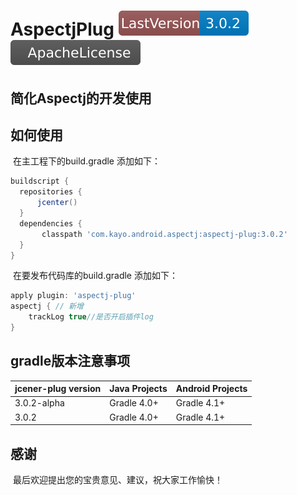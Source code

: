 
# AspectjPlug [![](https://github.com/kayoSun/resource/blob/master/svgs/version3.0.2.svg)]() [![](https://github.com/kayoSun/resource/blob/master/svgs/apachelicense.svg)](LICENSE.txt)

## 简化Aspectj的开发使用

## 如何使用
  在主工程下的build.gradle 添加如下：
  
  ```groovy
 buildscript {
    repositories {
        jcenter()
    }
    dependencies {
         classpath 'com.kayo.android.aspectj:aspectj-plug:3.0.2'
    }
  }
```
  
  在要发布代码库的build.gradle 添加如下：
  
  ```groovy
apply plugin: 'aspectj-plug'
  aspectj { // 新增
      trackLog true//是否开启插件log
  }
```

##  gradle版本注意事项
  
| jcener-plug version | Java Projects | Android Projects |
|---------------------|---------------|------------------|
| 3.0.2-alpha         | Gradle 4.0+   | Gradle 4.1+      |
| 3.0.2               | Gradle 4.0+   | Gradle 4.1+      |


##  感谢
  最后欢迎提出您的宝贵意见、建议，祝大家工作愉快！
